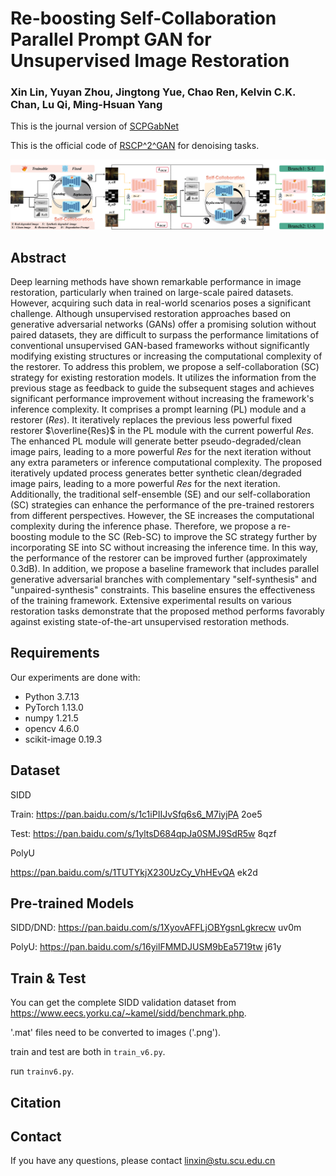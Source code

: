 # Re-boosting Self-Collaboration Parallel Prompt GAN for Unsupervised Image Restoration

### Xin Lin, Yuyan Zhou, Jingtong Yue, Chao Ren, Kelvin C.K. Chan, Lu Qi, Ming-Hsuan Yang

This is the journal version of [SCPGabNet](https://openaccess.thecvf.com/content/ICCV2023/papers/Lin_Unsupervised_Image_Denoising_in_Real-World_Scenarios_via_Self-Collaboration_Parallel_Generative_ICCV_2023_paper.pdf)

This is the official code of [RSCP^2^GAN](https://arxiv.org/pdf/2408.09241) for denoising tasks.

![main_fig](./kuangjia_6.png)


## Abstract
Deep learning methods have shown remarkable performance in image restoration, particularly when trained on large-scale paired datasets. However, acquiring such data in real-world scenarios poses a significant challenge. Although unsupervised restoration approaches based on generative adversarial networks (GANs) offer a promising solution without paired datasets, they are difficult to surpass the performance limitations of conventional unsupervised GAN-based frameworks without significantly modifying existing structures or increasing the computational complexity of the restorer. To address this problem, we propose a self-collaboration (SC) strategy for existing restoration models. It utilizes the information from the previous stage as feedback to guide the subsequent stages and achieves significant performance improvement without increasing the framework's inference complexity. It comprises a prompt learning (PL) module and a restorer ($Res$). It iteratively replaces the previous less powerful fixed restorer $\overline{Res}$ in the PL module with the current powerful $Res$. The enhanced PL module will generate better pseudo-degraded/clean image pairs, leading to a more powerful $Res$ for the next iteration without any extra parameters or inference computational complexity. The proposed iteratively updated process generates better synthetic clean/degraded image pairs, leading to a more powerful $Res$ for the next iteration. Additionally, the traditional self-ensemble (SE) and our self-collaboration (SC) strategies can enhance the performance of the pre-trained restorers from different perspectives. However, the SE increases the computational complexity during the inference phase. Therefore, we propose a re-boosting module to the SC (Reb-SC) to improve the SC strategy further by incorporating SE into SC without increasing the inference time. In this way, the performance of the restorer can be improved further (approximately 0.3dB). In addition, we propose a baseline framework that includes parallel generative adversarial branches with complementary "self-synthesis" and "unpaired-synthesis" constraints. This baseline ensures the effectiveness of the training framework. Extensive experimental results on various restoration tasks demonstrate that the proposed method performs favorably against existing state-of-the-art unsupervised restoration methods.

## Requirements
Our experiments are done with:

- Python 3.7.13
- PyTorch 1.13.0
- numpy 1.21.5
- opencv 4.6.0
- scikit-image 0.19.3

## Dataset

SIDD

Train: https://pan.baidu.com/s/1c1iPIIJvSfq6s6_M7iyjPA  2oe5 

Test: https://pan.baidu.com/s/1yltsD684qpJa0SMJ9SdR5w   8qzf 

PolyU

https://pan.baidu.com/s/1TUTYkjX230UzCy_VhHEvQA   ek2d 

## Pre-trained Models

SIDD/DND:  https://pan.baidu.com/s/1XyovAFFLjOBYgsnLgkrecw    uv0m 

PolyU:  https://pan.baidu.com/s/16yilFMMDJUSM9bEa5719tw       j61y 


## Train & Test
You can get the complete SIDD validation dataset from https://www.eecs.yorku.ca/~kamel/sidd/benchmark.php.

'.mat' files need to be converted to images ('.png'). 

train and test are both in `train_v6.py`.

run `trainv6.py`.

## Citation

## Contact
If you have any questions, please contact linxin@stu.scu.edu.cn
